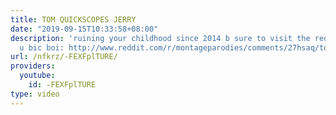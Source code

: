 ```yaml
---
title: TOM QUICKSCOPES JERRY
date: "2019-09-15T10:33:58+08:00"
description: 'ruining your childhood since 2014 b sure to visit the reddit thread
  u bic boi: http://www.reddit.com/r/montageparodies/comments/27hsaq/tom_quickscopes_jerry/'
url: /nfkrz/-FEXFplTURE/
providers:
  youtube:
    id: -FEXFplTURE
type: video
---
```

